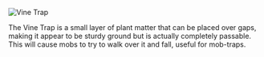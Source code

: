 ![Vine Trap](block:betterwithmods:vine_trap)

The Vine Trap is a small layer of plant matter that can be placed over gaps, making it appear to be sturdy ground but is actually completely passable. This will cause mobs to try to walk over it and fall, useful for mob-traps.
